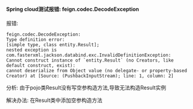 #### Spring cloud测试报错: feign.codec.DecodeException

报错: 

```
feign.codec.DecodeException:
Type definition error:
[simple type, class entity.Result];
nested exception is com.fasterxml.jackson.databind.exc.InvalidDefinitionException:
Cannot construct instance of `entity.Result` (no Creators, like default construct, exist):
cannot deserialize from Object value (no delegate- or property-based Creator) at [Source: (PushbackInputStream); line: 1, column: 2]
```

分析: 由于pojo类Result没有写空参构造方法,导致无法构造Result实例

解决办法: 在Result类中添加空参构造方法

#### 